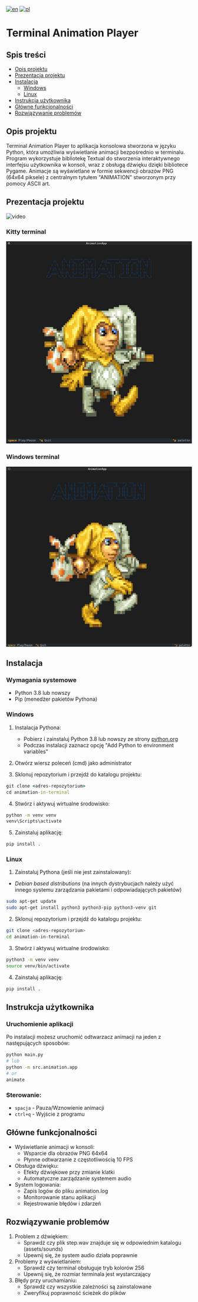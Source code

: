 [![en](https://img.shields.io/badge/lang-en-red.svg)](./README.md)
[![pl](https://img.shields.io/badge/lang-pl-white.svg)](./README-PL.md)

# Terminal Animation Player

## Spis treści

- [Opis projektu](#opis-projektu)
- [Prezentacja projektu](#prezentacja-projektu)
- [Instalacja](#instalacja)
  - [Windows](#windows)
  - [Linux](#linux)
- [Instrukcja użytkownika](#instrukcja-użytkownika)
- [Główne funkcjonalności](#główne-funkcjonalności)
- [Rozwiązywanie problemów](#rozwiązywanie-problemów)

## Opis projektu

Terminal Animation Player to aplikacja konsolowa stworzona w języku Python, która umożliwia wyświetlanie animacji bezpośrednio w terminalu. Program wykorzystuje bibliotekę Textual do stworzenia interaktywnego interfejsu użytkownika w konsoli, wraz z obsługą dźwięku dzięki bibliotece Pygame. Animacje są wyświetlane w formie sekwencji obrazów PNG (64x64 piksele) z centralnym tytułem "ANIMATION" stworzonym przy pomocy ASCII art.

## Prezentacja projektu

![video](./docs/screenshots/video.gif)

### Kitty terminal

![kitty_terminal](./docs/screenshots/kitty_terminal.png)

### Windows terminal

![windows_terminal](./docs/screenshots/windows_terminal.png)

## Instalacja

### Wymagania systemowe

- Python 3.8 lub nowszy
- Pip (menedżer pakietów Pythona)

### Windows

1. Instalacja Pythona:

   - Pobierz i zainstaluj Python 3.8 lub nowszy ze strony [python.org](https://python.org)
   - Podczas instalacji zaznacz opcję "Add Python to environment variables"

2. Otwórz wiersz poleceń (cmd) jako administrator

3. Sklonuj repozytorium i przejdź do katalogu projektu:

```cmd
git clone <adres-repozytorium>
cd animation-in-terminal
```

4. Stwórz i aktywuj wirtualne środowisko:

```cmd
python -m venv venv
venv\Scripts\activate
```

5. Zainstaluj aplikację:

```cmd
pip install .
```

### Linux

1. Zainstaluj Pythona (jeśli nie jest zainstalowany):

- _Debian based distributions_ (na innych dystrybucjach należy użyć innego systemu zarządzania pakietami i odpowiadających pakietów)

```bash
sudo apt-get update
sudo apt-get install python3 python3-pip python3-venv git
```

2. Sklonuj repozytorium i przejdź do katalogu projektu:

```bash
git clone <adres-repozytorium>
cd animation-in-terminal
```

3. Stwórz i aktywuj wirtualne środowisko:

```bash
python3 -m venv venv
source venv/bin/activate
```

4. Zainstaluj aplikację:

```bash
pip install .
```

## Instrukcja użytkownika

### Uruchomienie aplikacji

Po instalacji możesz uruchomić odtwarzacz animacji na jeden z następujących sposobów:

```bash
python main.py
# lub
python -m src.animation.app
# or
animate
```

### Sterowanie:

- `spacja` - Pauza/Wznowienie animacji
- `ctrl+q` - Wyjście z programu

## Główne funkcjonalności

- Wyświetlanie animacji w konsoli:
  - Wsparcie dla obrazów PNG 64x64
  - Płynne odtwarzanie z częstotliwością 10 FPS
- Obsługa dźwięku:
  - Efekty dźwiękowe przy zmianie klatki
  - Automatyczne zarządzanie systemem audio
- System logowania:
  - Zapis logów do pliku animation.log
  - Monitorowanie stanu aplikacji
  - Rejestrowanie błędów i zdarzeń

## Rozwiązywanie problemów

1. Problem z dźwiękiem:
   - Sprawdź czy plik step.wav znajduje się w odpowiednim katalogu (assets/sounds)
   - Upewnij się, że system audio działa poprawnie
2. Problemy z wyświetlaniem:
   - Sprawdź czy terminal obsługuje tryb kolorów 256
   - Upewnij się, że rozmiar terminala jest wystarczający
3. Błędy przy uruchamianiu:
   - Sprawdź czy wszystkie zależności są zainstalowane
   - Zweryfikuj poprawność ścieżek do plików
